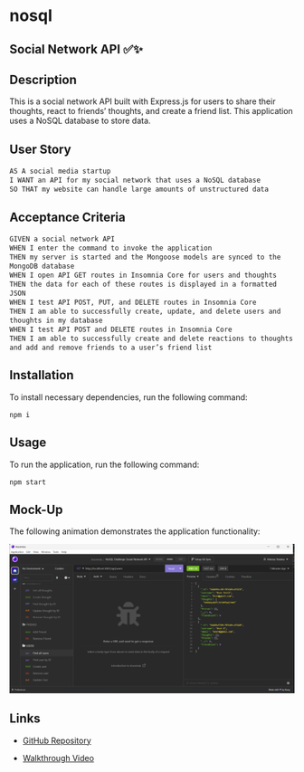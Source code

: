 # nosql
## Social Network API ✅✨

## Description

This is a social network API built with Express.js for users to share their thoughts, react to friends’ thoughts, and create a friend list. This application uses a NoSQL database to store data.

## User Story

``` 
AS A social media startup
I WANT an API for my social network that uses a NoSQL database
SO THAT my website can handle large amounts of unstructured data
``` 

## Acceptance Criteria

``` 
GIVEN a social network API
WHEN I enter the command to invoke the application
THEN my server is started and the Mongoose models are synced to the MongoDB database
WHEN I open API GET routes in Insomnia Core for users and thoughts
THEN the data for each of these routes is displayed in a formatted JSON
WHEN I test API POST, PUT, and DELETE routes in Insomnia Core
THEN I am able to successfully create, update, and delete users and thoughts in my database
WHEN I test API POST and DELETE routes in Insomnia Core
THEN I am able to successfully create and delete reactions to thoughts and add and remove friends to a user’s friend list
```

## Installation

To install necessary dependencies, run the following command:

```
npm i
```

## Usage

To run the application, run the following command:

```
npm start
```

## Mock-Up

The following animation demonstrates the application functionality:

![Alt text](images/NoSQL.png)


## Links

* [GitHub Repository](https://github.com/Vinni99/nosql)

* [Walkthrough Video](https://drive.google.com/file/d/1Kd-EPLtm_-kDhk-5nc-cn7bPMpareGcZ/view)